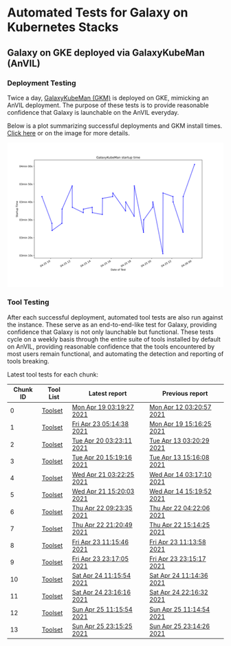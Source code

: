 # Automated Tests for Galaxy on Kubernetes Stacks
## Galaxy on GKE deployed via GalaxyKubeMan (AnVIL)
### Deployment Testing
Twice a day, [GalaxyKubeMan (GKM)](https://github.com/galaxyproject/galaxykubeman-helm) is deployed on GKE, mimicking an AnVIL deployment. The purpose of these tests is to provide reasonable confidence that Galaxy is launchable on the AnVIL everyday.

Below is a plot summarizing successful deployments and GKM install times.
<a href="https://htmlpreview.github.io/?https://github.com/almahmoud/anvil-misc/blob/master/reports/anvil/deployments.html">Click here</a> or on the image for more details.

<a href="https://htmlpreview.github.io/?https://github.com/almahmoud/anvil-misc/blob/master/reports/anvil/deployments.html"><img src="deployments.svg" /></a>

### Tool Testing
After each successful deployment, automated tool tests are also run against the instance. These serve as an end-to-end-like test for Galaxy, providing confidence that Galaxy is not only launchable but functional. These tests cycle on a weekly basis through the entire suite of tools installed by default on AnVIL, providing reasonable confidence that the tools encountered by most users remain functional, and automating the detection and reporting of tools breaking.

Latest tool tests for each chunk:

<table id="anviltools"><thead><tr><th>Chunk ID</th><th>Tool List</th><th>Latest report</th><th>Previous report</th></tr></thead><tbody><tr><td>0</td><td><a href="https://github.com/almahmoud/anvil-misc/blob/master/reports/anvil/tool-tests/gxy-auto-04-19-03-07-57/tools.yaml">Toolset</a></td><td><a href="https://htmlpreview.github.io/?https://github.com/almahmoud/anvil-misc/blob/master/reports/anvil/tool-tests/gxy-auto-04-19-03-07-57/results.html">Mon Apr 19 03:19:27 2021</a></td><td><a href="https://htmlpreview.github.io/?https://github.com/almahmoud/anvil-misc/blob/master/reports/anvil/tool-tests/gxy-auto-04-12-03-08-47/results.html">Mon Apr 12 03:20:57 2021</a></td></tr><tr><td>1</td><td><a href="https://github.com/almahmoud/anvil-misc/blob/master/reports/anvil-edge-2101/tool-tests/gxy-auto-04-23-05-02-24-2/tools.yaml">Toolset</a></td><td><a href="https://htmlpreview.github.io/?https://github.com/almahmoud/anvil-misc/blob/master/reports/anvil-edge-2101/tool-tests/gxy-auto-04-23-05-02-24-2/results.html">Fri Apr 23 05:14:38 2021</a></td><td><a href="https://htmlpreview.github.io/?https://github.com/almahmoud/anvil-misc/blob/master/reports/anvil/tool-tests/gxy-auto-04-19-15-03-32/results.html">Mon Apr 19 15:16:25 2021</a></td></tr><tr><td>2</td><td><a href="https://github.com/almahmoud/anvil-misc/blob/master/reports/anvil/tool-tests/gxy-auto-04-20-03-06-20/tools.yaml">Toolset</a></td><td><a href="https://htmlpreview.github.io/?https://github.com/almahmoud/anvil-misc/blob/master/reports/anvil/tool-tests/gxy-auto-04-20-03-06-20/results.html">Tue Apr 20 03:23:11 2021</a></td><td><a href="https://htmlpreview.github.io/?https://github.com/almahmoud/anvil-misc/blob/master/reports/anvil/tool-tests/gxy-auto-04-13-03-09-06/results.html">Tue Apr 13 03:20:29 2021</a></td></tr><tr><td>3</td><td><a href="https://github.com/almahmoud/anvil-misc/blob/master/reports/anvil/tool-tests/gxy-auto-04-20-15-03-38/tools.yaml">Toolset</a></td><td><a href="https://htmlpreview.github.io/?https://github.com/almahmoud/anvil-misc/blob/master/reports/anvil/tool-tests/gxy-auto-04-20-15-03-38/results.html">Tue Apr 20 15:19:16 2021</a></td><td><a href="https://htmlpreview.github.io/?https://github.com/almahmoud/anvil-misc/blob/master/reports/anvil/tool-tests/gxy-auto-04-13-15-03-40/results.html">Tue Apr 13 15:16:08 2021</a></td></tr><tr><td>4</td><td><a href="https://github.com/almahmoud/anvil-misc/blob/master/reports/anvil/tool-tests/gxy-auto-04-21-03-06-50/tools.yaml">Toolset</a></td><td><a href="https://htmlpreview.github.io/?https://github.com/almahmoud/anvil-misc/blob/master/reports/anvil/tool-tests/gxy-auto-04-21-03-06-50/results.html">Wed Apr 21 03:22:25 2021</a></td><td><a href="https://htmlpreview.github.io/?https://github.com/almahmoud/anvil-misc/blob/master/reports/anvil/tool-tests/gxy-auto-04-14-03-05-41/results.html">Wed Apr 14 03:17:10 2021</a></td></tr><tr><td>5</td><td><a href="https://github.com/almahmoud/anvil-misc/blob/master/reports/anvil/tool-tests/gxy-auto-04-21-15-03-35/tools.yaml">Toolset</a></td><td><a href="https://htmlpreview.github.io/?https://github.com/almahmoud/anvil-misc/blob/master/reports/anvil/tool-tests/gxy-auto-04-21-15-03-35/results.html">Wed Apr 21 15:20:03 2021</a></td><td><a href="https://htmlpreview.github.io/?https://github.com/almahmoud/anvil-misc/blob/master/reports/anvil/tool-tests/gxy-auto-04-14-15-03-47/results.html">Wed Apr 14 15:19:52 2021</a></td></tr><tr><td>6</td><td><a href="https://github.com/almahmoud/anvil-misc/blob/master/reports/anvil/tool-tests/gxy-auto-04-22-09-06-31/tools.yaml">Toolset</a></td><td><a href="https://htmlpreview.github.io/?https://github.com/almahmoud/anvil-misc/blob/master/reports/anvil/tool-tests/gxy-auto-04-22-09-06-31/results.html">Thu Apr 22 09:23:35 2021</a></td><td><a href="https://htmlpreview.github.io/?https://github.com/almahmoud/anvil-misc/blob/master/reports/anvil/tool-tests/gxy-auto-04-22-04-07-10/results.html">Thu Apr 22 04:22:06 2021</a></td></tr><tr><td>7</td><td><a href="https://github.com/almahmoud/anvil-misc/blob/master/reports/anvil/tool-tests/gxy-auto-04-22-21-04-36/tools.yaml">Toolset</a></td><td><a href="https://htmlpreview.github.io/?https://github.com/almahmoud/anvil-misc/blob/master/reports/anvil/tool-tests/gxy-auto-04-22-21-04-36/results.html">Thu Apr 22 21:20:49 2021</a></td><td><a href="https://htmlpreview.github.io/?https://github.com/almahmoud/anvil-misc/blob/master/reports/anvil/tool-tests/gxy-auto-04-22-15-01-59/results.html">Thu Apr 22 15:14:25 2021</a></td></tr><tr><td>8</td><td><a href="https://github.com/almahmoud/anvil-misc/blob/master/reports/anvil-edge-2101/tool-tests/gxy-auto-04-23-11-02-50-2/tools.yaml">Toolset</a></td><td><a href="https://htmlpreview.github.io/?https://github.com/almahmoud/anvil-misc/blob/master/reports/anvil-edge-2101/tool-tests/gxy-auto-04-23-11-02-50-2/results.html">Fri Apr 23 11:15:46 2021</a></td><td><a href="https://htmlpreview.github.io/?https://github.com/almahmoud/anvil-misc/blob/master/reports/anvil-edge-2101/tool-tests/gxy-auto-04-23-11-02-50-1/results.html">Fri Apr 23 11:13:58 2021</a></td></tr><tr><td>9</td><td><a href="https://github.com/almahmoud/anvil-misc/blob/master/reports/anvil-edge-2101/tool-tests/gxy-auto-04-23-23-04-12-2/tools.yaml">Toolset</a></td><td><a href="https://htmlpreview.github.io/?https://github.com/almahmoud/anvil-misc/blob/master/reports/anvil-edge-2101/tool-tests/gxy-auto-04-23-23-04-12-2/results.html">Fri Apr 23 23:17:05 2021</a></td><td><a href="https://htmlpreview.github.io/?https://github.com/almahmoud/anvil-misc/blob/master/reports/anvil-edge-2101/tool-tests/gxy-auto-04-23-23-04-12-1/results.html">Fri Apr 23 23:15:17 2021</a></td></tr><tr><td>10</td><td><a href="https://github.com/almahmoud/anvil-misc/blob/master/reports/anvil-edge-2101/tool-tests/gxy-auto-04-24-11-02-51-2/tools.yaml">Toolset</a></td><td><a href="https://htmlpreview.github.io/?https://github.com/almahmoud/anvil-misc/blob/master/reports/anvil-edge-2101/tool-tests/gxy-auto-04-24-11-02-51-2/results.html">Sat Apr 24 11:15:54 2021</a></td><td><a href="https://htmlpreview.github.io/?https://github.com/almahmoud/anvil-misc/blob/master/reports/anvil-edge-2101/tool-tests/gxy-auto-04-24-11-02-51-1/results.html">Sat Apr 24 11:14:36 2021</a></td></tr><tr><td>11</td><td><a href="https://github.com/almahmoud/anvil-misc/blob/master/reports/anvil-edge-2101/tool-tests/gxy-auto-04-24-23-03-07-2/tools.yaml">Toolset</a></td><td><a href="https://htmlpreview.github.io/?https://github.com/almahmoud/anvil-misc/blob/master/reports/anvil-edge-2101/tool-tests/gxy-auto-04-24-23-03-07-2/results.html">Sat Apr 24 23:16:16 2021</a></td><td><a href="https://htmlpreview.github.io/?https://github.com/almahmoud/anvil-misc/blob/master/reports/anvil-edge-2101/tool-tests/gxy-auto-04-24-22-03-01-2/results.html">Sat Apr 24 22:16:32 2021</a></td></tr><tr><td>12</td><td><a href="https://github.com/almahmoud/anvil-misc/blob/master/reports/anvil-edge-2101/tool-tests/gxy-auto-04-25-11-02-46-2/tools.yaml">Toolset</a></td><td><a href="https://htmlpreview.github.io/?https://github.com/almahmoud/anvil-misc/blob/master/reports/anvil-edge-2101/tool-tests/gxy-auto-04-25-11-02-46-2/results.html">Sun Apr 25 11:15:54 2021</a></td><td><a href="https://htmlpreview.github.io/?https://github.com/almahmoud/anvil-misc/blob/master/reports/anvil-edge-2101/tool-tests/gxy-auto-04-25-11-02-46-1/results.html">Sun Apr 25 11:14:54 2021</a></td></tr><tr><td>13</td><td><a href="https://github.com/almahmoud/anvil-misc/blob/master/reports/anvil-edge-2101/tool-tests/gxy-auto-04-25-23-03-12-2/tools.yaml">Toolset</a></td><td><a href="https://htmlpreview.github.io/?https://github.com/almahmoud/anvil-misc/blob/master/reports/anvil-edge-2101/tool-tests/gxy-auto-04-25-23-03-12-2/results.html">Sun Apr 25 23:15:25 2021</a></td><td><a href="https://htmlpreview.github.io/?https://github.com/almahmoud/anvil-misc/blob/master/reports/anvil-edge-2101/tool-tests/gxy-auto-04-25-23-03-12-1/results.html">Sun Apr 25 23:14:26 2021</a></td></tr></tbody></table>
